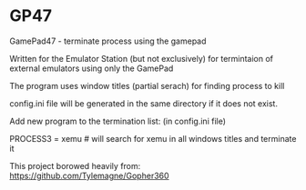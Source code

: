 # GP47
GamePad47 - terminate process using the gamepad

Written for the Emulator Station (but not exclusively) 
for termintaion of external emulators using only the GamePad

The program uses window titles (partial serach) for finding process to kill

config.ini file will be generated in the same directory if it does not exist.

Add new program to the termination list: (in config.ini file)

PROCESS3 = xemu # will search for xemu in all windows titles and terminate it

This project borowed heavily from: https://github.com/Tylemagne/Gopher360
